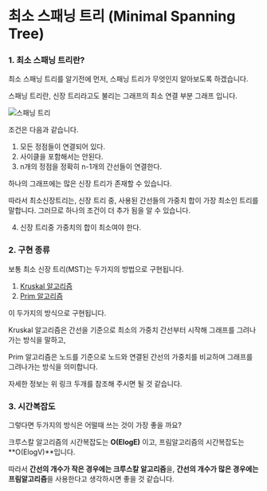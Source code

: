 # 최소 스패닝 트리 (Minimal Spanning Tree)

### 1. 최소 스패닝 트리란?

최소 스패닝 트리를 알기전에 먼저,  스패닝 트리가 무엇인지 알아보도록 하겠습니다.

스패닝 트리란, 신장 트리라고도 불리는 그래프의 최소 연결 부분 그래프 입니다.

![스패닝 트리](https://upload.wikimedia.org/wikipedia/commons/thumb/d/d4/4x4_grid_spanning_tree.svg/220px-4x4_grid_spanning_tree.svg.png)

조건은 다음과 같습니다.

1. 모든 정점들이 연결되어 있다.
2. 사이클을 포함해서는 안된다.
3. n개의 정점을 정확히 n-1개의 간선들이 연결한다.

하나의 그래프에는 많은 신장 트리가 존재할 수 있습니다.

따라서 최소신장트리는, 신장 트리 중, 사용된 간선들의 가중치 합이 가장 최소인 트리를 말합니다. 그러므로 하나의 조건이 더 추가 됨을 알 수 있습니다.

4. 신장 트리중 가중치의 합이 최소여야 한다.

### 2. 구현 종류

보통 최소 신장 트리(MST)는 두가지의 방법으로 구현됩니다.

1. [Kruskal 알고리즘](./kruskal.md)
2. [Prim 알고리즘](./prim.md)

이 두가지의 방식으로 구현됩니다.

Kruskal 알고리즘은 간선을 기준으로 최소의 가중치 간선부터 시작해 그래프를 그려나가는 방식을 말하고,

Prim 알고리즘은 노드를 기준으로 노드와 연결된 간선의 가중치를 비교하며 그래프를 그려나가는 방식을 의미합니다.

자세한 정보는 위 링크 두개를 참조해 주시면 될 것 같습니다.

### 3. 시간복잡도

그렇다면 두가지의 방식은 어떨때 쓰는 것이 가장 좋을 까요?

크루스칼 알고리즘의 시간복잡도는 **O(ElogE)** 이고,  프림알고리즘의 시간복잡도는 **O(ElogV)**입니다.

따라서 **간선의 개수가 작은 경우에는 크루스칼 알고리즘**을, **간선의 개수가 많은 경우에는 프림알고리즘**을 사용한다고 생각하시면 좋을 것 같습니다.

